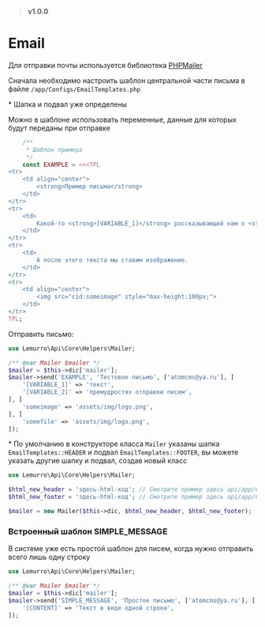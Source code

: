 > **v1.0.0**

# Email
Для отправки почты используется библиотека [PHPMailer](https://github.com/PHPMailer/PHPMailer)

Сначала необходимо настроить шаблон центральной части письма в файле `/app/Configs/EmailTemplates.php`

\* Шапка и подвал уже определены

Можно в шаблоне использовать переменные, данные для которых будут переданы при отправке
```php
    /**
     * Шаблон примера
     */
    const EXAMPLE = <<<TPL
<tr>
    <td align="center">
        <strong>Пример письма</strong>
    </td>
</tr>
<tr>
    <td>
        Какой-то <strong>[VARIABLE_1]</strong> рассказывающий нам о <strong>[VARIABLE_2]</strong>.
    </td>
</tr>
<tr>
    <td>
        А после этого текста мы ставим изображение.
    </td>
</tr>
<tr>
    <td align="center">
        <img src="cid:someimage" style="max-height:100px;">
    </td>
</tr>
TPL;
```

Отправить письмо:
```php
use Lemurro\Api\Core\Helpers\Mailer;

/** @var Mailer $mailer */
$mailer = $this->dic['mailer'];
$mailer->send('EXAMPLE', 'Тестовое письмо', ['atomcms@ya.ru'], [
    '[VARIABLE_1]' => 'текст',
    '[VARIABLE_2]' => 'премудростях отправки писем',
], [
    'someimage' => 'assets/img/logo.png',
], [
    'somefile' => 'assets/img/logo.png',
]);
```
\* По умолчанию в конструкторе класса `Mailer` указаны шапка `EmailTemplates::HEADER` и подвал `EmailTemplates::FOOTER`, вы можете указать другие шапку и подвал, создав новый класс
```php
use Lemurro\Api\Core\Helpers\Mailer;

$html_new_header = 'здесь-html-код'; // Смотрите пример здесь api/app/Configs/EmailTemplates.php в константе HEADER
$html_new_footer = 'здесь-html-код'; // Смотрите пример здесь api/app/Configs/EmailTemplates.php в константе FOOTER

$mailer = new Mailer($this->dic, $html_new_header, $html_new_footer);
```

### Встроенный шаблон SIMPLE_MESSAGE
В системе уже есть простой шаблон для писем, когда нужно отправить всего лишь одну строку
```php
use Lemurro\Api\Core\Helpers\Mailer;

/** @var Mailer $mailer */
$mailer = $this->dic['mailer'];
$mailer->send('SIMPLE_MESSAGE', 'Простое письмо', ['atomcms@ya.ru'], [
    '[CONTENT]' => 'Текст в виде одной строки',
]);
```